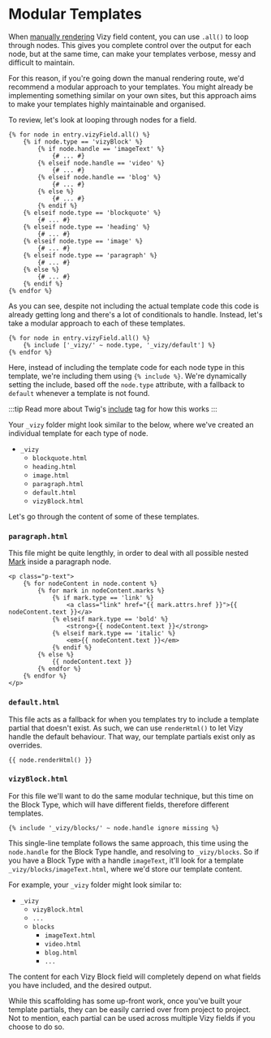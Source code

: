 # Modular Templates
When [manually rendering](docs:template-guides/rendering-content) Vizy field content, you can use `.all()` to loop through nodes. This gives you complete control over the output for each node, but at the same time, can make your templates verbose, messy and difficult to maintain.

For this reason, if you're going down the manual rendering route, we'd recommend a modular approach to your templates. You might already be implementing something similar on your own sites, but this approach aims to make your templates highly maintainable and organised.

To review, let's look at looping through nodes for a field.

```twig
{% for node in entry.vizyField.all() %}
    {% if node.type == 'vizyBlock' %}
        {% if node.handle == 'imageText' %}
            {# ... #}
        {% elseif node.handle == 'video' %}
            {# ... #}
        {% elseif node.handle == 'blog' %}
            {# ... #}
        {% else %}
            {# ... #}
        {% endif %}
    {% elseif node.type == 'blockquote' %}
        {# ... #}
    {% elseif node.type == 'heading' %}
        {# ... #}
    {% elseif node.type == 'image' %}
        {# ... #}
    {% elseif node.type == 'paragraph' %}
        {# ... #}
    {% else %}
        {# ... #}
    {% endif %}
{% endfor %}
```

As you can see, despite not including the actual template code this code is already getting long and there's a lot of conditionals to handle. Instead, let's take a modular approach to each of these templates.

```twig
{% for node in entry.vizyField.all() %}
    {% include ['_vizy/' ~ node.type, '_vizy/default'] %}
{% endfor %}
```

Here, instead of including the template code for each node type in this template, we're including them using `{% include %}`. We're dynamically setting the include, based off the `node.type` attribute, with a fallback to `default` whenever a template is not found.

:::tip
Read more about Twig's [include](https://twig.symfony.com/doc/3.x/tags/include.html) tag for how this works
:::

Your `_vizy` folder might look similar to the below, where we've created an individual template for each type of node.

- `_vizy`
    - `blockquote.html`
    - `heading.html`
    - `image.html`
    - `paragraph.html`
    - `default.html`
    - `vizyBlock.html`

Let's go through the content of some of these templates.

### `paragraph.html`
This file might be quite lengthly, in order to deal with all possible nested [Mark](docs:developers/mark) inside a paragraph node.

```twig
<p class="p-text">
    {% for nodeContent in node.content %}
        {% for mark in nodeContent.marks %}
            {% if mark.type == 'link' %}
                <a class="link" href="{{ mark.attrs.href }}">{{ nodeContent.text }}</a>
            {% elseif mark.type == 'bold' %}
                <strong>{{ nodeContent.text }}</strong>
            {% elseif mark.type == 'italic' %}
                <em>{{ nodeContent.text }}</em>
            {% endif %}
        {% else %}
            {{ nodeContent.text }}
        {% endfor %}
    {% endfor %}
</p>
```

### `default.html` 
This file acts as a fallback for when you templates try to include a template partial that doesn't exist. As such, we can use `renderHtml()` to let Vizy handle the default behaviour. That way, our template partials exist only as overrides.

```twig
{{ node.renderHtml() }}
```

### `vizyBlock.html`
For this file we'll want to do the same modular technique, but this time on the Block Type, which will have different fields, therefore different templates.

```twig
{% include '_vizy/blocks/' ~ node.handle ignore missing %}
```

This single-line template follows the same approach, this time using the `node.handle` for the Block Type handle, and resolving to `_vizy/blocks`. So if you have a Block Type with a handle `imageText`, it'll look for a template  `_vizy/blocks/imageText.html`, where we'd store our template content.

For example, your `_vizy` folder might look similar to:

- `_vizy`
    - `vizyBlock.html`
    - `...`
    - `blocks`
        - `imageText.html`
        - `video.html`
        - `blog.html`
        - `...`

The content for each Vizy Block field will completely depend on what fields you have included, and the desired output. 

While this scaffolding has some up-front work, once you've built your template partials, they can be easily carried over from project to project. Not to mention, each partial can be used across multiple Vizy fields if you choose to do so.
